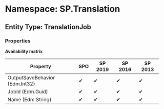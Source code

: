 # Namespace: SP.Translation
## Entity Type: TranslationJob

### Properties

**Availability matrix**

Property | SPO | SP 2019 | SP 2016 | SP 2013
----------|-----|---------|---------|--------
OutputSaveBehavior (Edm.Int32) | ✔ | ✔ | ✔ | ✔
JobId (Edm.Guid) | ✔ | ✔ | ✔ | ✔
Name (Edm.String) | ✔ | ✔ | ✔ | ✔

